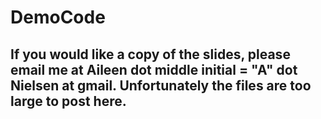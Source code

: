 # DemoCode

## If you would like a copy of the slides, please email me at Aileen dot middle initial = "A" dot Nielsen at gmail. Unfortunately the files are too large to post here. 
